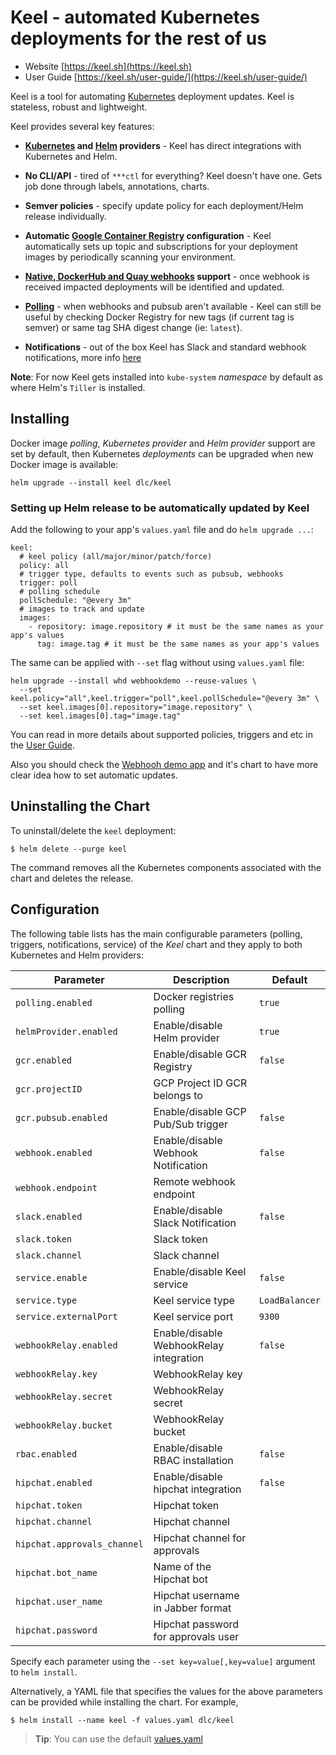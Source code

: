 # Keel - automated Kubernetes deployments for the rest of us

* Website [https://keel.sh](https://keel.sh)
* User Guide [https://keel.sh/user-guide/](https://keel.sh/user-guide/)

Keel is a tool for automating [Kubernetes](https://kubernetes.io/) deployment updates. Keel is stateless, robust and lightweight.

Keel provides several key features:

* __[Kubernetes](https://kubernetes.io/) and [Helm](https://helm.sh) providers__ - Keel has direct integrations with Kubernetes and Helm.

* __No CLI/API__ - tired of `***ctl` for everything? Keel doesn't have one. Gets job done through labels, annotations, charts.

* __Semver policies__ - specify update policy for each deployment/Helm release individually.

* __Automatic [Google Container Registry](https://cloud.google.com/container-registry/) configuration__ - Keel automatically sets up topic and subscriptions for your deployment images by periodically scanning your environment.

* __[Native, DockerHub and Quay webhooks](https://keel.sh/user-guide/triggers/#webhooks) support__ -  once webhook is received impacted deployments will be identified and updated.

*  __[Polling](https://keel.sh/user-guide/#polling-deployment-example)__ - when webhooks and pubsub aren't available - Keel can still be useful by checking Docker Registry for new tags (if current tag is semver) or same tag SHA digest change (ie: `latest`).

* __Notifications__ - out of the box Keel has Slack and standard webhook notifications, more info [here](https://keel.sh/user-guide/#notifications)


**Note**: For now Keel gets installed into `kube-system` _namespace_ by default as where Helm's `Tiller` is installed.

## Installing

Docker image _polling_, _Kubernetes provider_ and _Helm provider_ support are set by default, then Kubernetes _deployments_ can be upgraded when new Docker image is available:

```console
helm upgrade --install keel dlc/keel
```

### Setting up Helm release to be automatically updated by Keel

Add the following to your app's `values.yaml` file and do `helm upgrade ...`:

```
keel:
  # keel policy (all/major/minor/patch/force)
  policy: all
  # trigger type, defaults to events such as pubsub, webhooks
  trigger: poll
  # polling schedule
  pollSchedule: "@every 3m"
  # images to track and update
  images:
    - repository: image.repository # it must be the same names as your app's values
      tag: image.tag # it must be the same names as your app's values
```

The same can be applied with `--set` flag without using `values.yaml` file:

```
helm upgrade --install whd webhookdemo --reuse-values \
  --set keel.policy="all",keel.trigger="poll",keel.pollSchedule="@every 3m" \
  --set keel.images[0].repository="image.repository" \
  --set keel.images[0].tag="image.tag"
```

You can read in more details about supported policies, triggers and etc in the [User Guide](https://keel.sh/user-guide/).

Also you should check the [Webhooh demo app](https://github.com/webhookrelay/webhook-demo) and it's chart to have more clear
idea how to set automatic updates.


## Uninstalling the Chart

To uninstall/delete the `keel` deployment:

```console
$ helm delete --purge keel
```

The command removes all the Kubernetes components associated with the chart and deletes the release.

## Configuration

The following table lists has the main configurable parameters (polling, triggers, notifications, service) of the _Keel_ chart and they apply to both Kubernetes and Helm providers:

| Parameter                         | Description                            | Default                                                   |
| --------------------------------- | -------------------------------------- | --------------------------------------------------------- |
| `polling.enabled`                 | Docker registries polling              | `true`                                                    |
| `helmProvider.enabled`            | Enable/disable Helm provider           | `true`                                                   |
| `gcr.enabled`                     | Enable/disable GCR Registry            | `false`                                                   |
| `gcr.projectID`                   | GCP Project ID GCR belongs to          |                                                           |
| `gcr.pubsub.enabled`              | Enable/disable GCP Pub/Sub trigger     | `false`                                                   |
| `webhook.enabled`                 | Enable/disable Webhook Notification    | `false`                                                   |
| `webhook.endpoint`                | Remote webhook endpoint                |                                                           |
| `slack.enabled`                   | Enable/disable Slack Notification      | `false`                                                   |
| `slack.token`                     | Slack token                            |                                                           |
| `slack.channel`                   | Slack channel                          |                                                           |
| `service.enable`                  | Enable/disable Keel service            | `false`                                                   |
| `service.type`                    | Keel service type                      | `LoadBalancer`                                            |
| `service.externalPort`            | Keel service port                      | `9300`                                                    |
| `webhookRelay.enabled`            | Enable/disable WebhookRelay integration| `false`                                                   |
| `webhookRelay.key`                | WebhookRelay key                       |                                                           |
| `webhookRelay.secret`             | WebhookRelay secret                    |                                                           |
| `webhookRelay.bucket`             | WebhookRelay bucket                    |                                                           |
| `rbac.enabled`                    | Enable/disable RBAC installation       | `false`                                                   |
| `hipchat.enabled`                 | Enable/disable hipchat integration     | `false`                                                   |
| `hipchat.token`                   | Hipchat token                          |                                                           |
| `hipchat.channel`                 | Hipchat channel                        |                                                           |
| `hipchat.approvals_channel`       | Hipchat channel for approvals          |                                                           |
| `hipchat.bot_name`                | Name of the Hipchat bot                |                                                           |
| `hipchat.user_name`               | Hipchat username in Jabber format      |                                                           |
| `hipchat.password`                | Hipchat password for approvals user    |                                                           |

Specify each parameter using the `--set key=value[,key=value]` argument to `helm install`.

Alternatively, a YAML file that specifies the values for the above parameters can be provided while installing the chart. For example,

```console
$ helm install --name keel -f values.yaml dlc/keel
```
> **Tip**: You can use the default [values.yaml](values.yaml)
